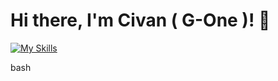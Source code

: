 # Hi there, I'm Civan ( G-One )! 👋

[![My Skills](https://skillicons.dev/icons?i=js,html,css,wasm)](https://skillicons.dev)

bash
